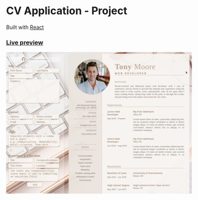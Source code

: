 # CV Application - Project

Built with [React](https://reactjs.org/)

### [Live preview](https://octavian-sn.github.io/cv-application/)

![Screen-shot of the app!](./src/assets/screen.png)
